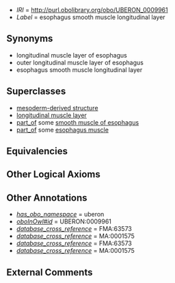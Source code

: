  * *IRI* = http://purl.obolibrary.org/obo/UBERON_0009961
 * *Label* = esophagus smooth muscle longitudinal layer

## Synonyms

 * longitudinal muscle layer of esophagus
 * outer longitudinal muscle layer of esophagus
 * esophagus smooth muscle longitudinal layer

## Superclasses

 * [mesoderm-derived structure](../../UBERON/20/UBERON_0004120.md)
 * [longitudinal muscle layer](../../UBERON/69/UBERON_0012369.md)
 * [part_of](../../BFO/50/BFO_0000050.md) some [smooth muscle of esophagus](../../UBERON/12/UBERON_0002112.md)
 * [part_of](../../BFO/50/BFO_0000050.md) some [esophagus muscle](../../UBERON/32/UBERON_0003832.md)

## Equivalencies


## Other Logical Axioms


## Other Annotations

 * *[has_obo_namespace](../../ce/oboInOwl#hasOBONamespace.md)* = uberon
 * *[oboInOwl#id](../../id/oboInOwl#id.md)* = UBERON:0009961
 * *[database_cross_reference](../../ef/oboInOwl#hasDbXref.md)* = FMA:63573
 * *[database_cross_reference](../../ef/oboInOwl#hasDbXref.md)* = MA:0001575
 * *[database_cross_reference](../../ef/oboInOwl#hasDbXref.md)* = FMA:63573
 * *[database_cross_reference](../../ef/oboInOwl#hasDbXref.md)* = MA:0001575

## External Comments

